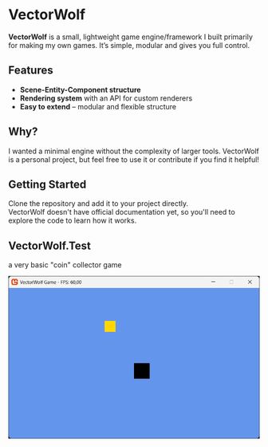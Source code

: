# VectorWolf

**VectorWolf** is a small, lightweight game engine/framework I built primarily for making my own games. It’s simple, modular and gives you full control.

## Features

- **Scene-Entity-Component structure**  
- **Rendering system** with an API for custom renderers  
- **Easy to extend** – modular and flexible structure

## Why?

I wanted a minimal engine without the complexity of larger tools. VectorWolf is a personal project, but feel free to use it or contribute if you find it helpful!

## Getting Started

Clone the repository and add it to your project directly.  
VectorWolf doesn't have official documentation yet, so you'll need to explore the code to learn how it works.

## VectorWolf.Test
a very basic "coin" collector game

![alt text](image.png)
